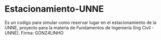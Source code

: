 # Estacionamiento-UNNE
Es un codigo para simular como reservar lugar en el estacionamiento de la UNNE, proyecto para la materia de Fundamentos de Ingeniería (Ing Civil - UNNE). Firma: GONZ4LINHO
